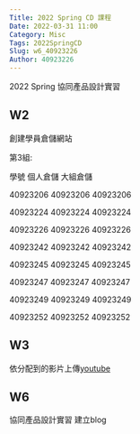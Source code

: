 ```yaml
---
Title: 2022 Spring CD 課程
Date: 2022-03-31 11:00
Category: Misc
Tags: 2022SpringCD
Slug: w6_40923226
Author: 40923226
---
```


2022 Spring 協同產品設計實習

<!-- PELICAN_END_SUMMARY -->

W2
----
創建學員倉儲網站

第3組:

學號	個人倉儲	大組倉儲

40923206    40923206    40923206

40923224    40923224    40923224

40923226    40923226    40923226

40923242    40923242    40923242

40923245    40923245    40923245

40923247    40923247    40923247

40923249    40923249    40923249

40923252    40923252    40923252

W3
----
依分配到的影片上傳[youtube]

[youtube]:https://www.youtube.com/watch?v=nNEN0I_CO2w

W6
----
協同產品設計實習
建立blog
